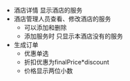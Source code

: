 - 酒店详情 显示酒店的服务
- 酒店管理人员查看、修改酒店的服务
    - 可以添加和删除
    - 添加服务时 只显示本酒店没有的服务
- 生成订单
    - 优惠单选    
    - 折扣优惠为finalPrice*discount
    - 价格显示两位小数